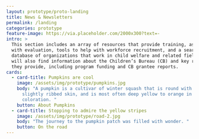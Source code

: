 ```yaml
---
layout: prototype/proto-landing
title: News & Newsletters
permalink: /landing
categories: prototype
feature-image: https://via.placeholder.com/2000x300?text=-
intro: >
  This section includes an array of resources that provide training, assistance
  with evaluation, tools to help with workforce recruitment, and a searchable
  database of organizations that work in child welfare and related fields. You
  will also find information about the Children’s Bureau (CB) and key resources
  they provide, including program funding and CB grantee reports.
cards:
  - card-title: Pumpkins are cool
    image: /assets/img/prototype/pumpkins.jpg
    body: "A pumpkin is a cultivar of winter squash that is round with smooth,
      slightly ribbed skin, and is most often deep yellow to orange in
      coloration. "
    button: About Pumpkins
  - card-title: Stopping to admire the yellow stripes
    image: /assets/img/prototype/road-2.jpg
    body: "The journey to the pumpkin patch was filled with wonder. "
    button: On the road
---
```

